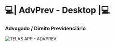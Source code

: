 # 💻| AdvPrev - Desktop |:computer:
### Advogado / Direito Previdenciário
 
![TELAS APP - ADVPREV](https://user-images.githubusercontent.com/76967004/112208513-2fcbcb00-8bf7-11eb-8b7a-7e731c609a15.png)
